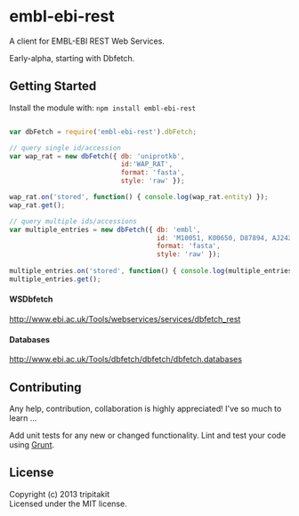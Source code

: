 # embl-ebi-rest

A client for EMBL-EBI REST Web Services.

Early-alpha, starting with Dbfetch.


## Getting Started
Install the module with: `npm install embl-ebi-rest`

```javascript

var dbFetch = require('embl-ebi-rest').dbFetch;

// query single id/accession
var wap_rat = new dbFetch({ db: 'uniprotkb',
							id:'WAP_RAT',
							format: 'fasta',
							style: 'raw' });

wap_rat.on('stored', function() { console.log(wap_rat.entity) });
wap_rat.get(); 

// query multiple ids/accessions
var multiple_entries = new dbFetch({ db: 'embl',
									 id: 'M10051, K00650, D87894, AJ242600',
									 format: 'fasta',
									 style: 'raw' });
									 
multiple_entries.on('stored', function() { console.log(multiple_entries.entity) });
multiple_entries.get(); 

```

#### WSDbfetch
http://www.ebi.ac.uk/Tools/webservices/services/dbfetch_rest

#### Databases
http://www.ebi.ac.uk/Tools/dbfetch/dbfetch/dbfetch.databases

## Contributing
Any help, contribution, collaboration is highly appreciated! I've so much to learn ...

Add unit tests for any new or changed functionality. Lint and test your code using [Grunt](http://gruntjs.com/).


## License
Copyright (c) 2013 tripitakit  
Licensed under the MIT license.



